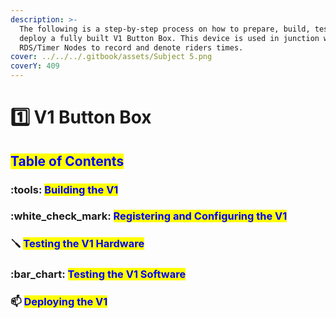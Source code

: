 ```yaml
---
description: >-
  The following is a step-by-step process on how to prepare, build, test, and
  deploy a fully built V1 Button Box. This device is used in junction with
  RDS/Timer Nodes to record and denote riders times.
cover: ../../../.gitbook/assets/Subject 5.png
coverY: 409
---
```


# 1️⃣ V1 Button Box

## <mark style="color:blue;">Table of Contents</mark>

### :tools:  <mark style="color:blue;">Building the V1</mark>



### &#x20;:white\_check\_mark: <mark style="color:blue;">Registering and Configuring the V1</mark>



### :screwdriver:  <mark style="color:blue;">Testing the V1 Hardware</mark>

###

### &#x20;:bar\_chart: <mark style="color:blue;">Testing the V1 Software</mark>

###

### :mailbox:  <mark style="color:blue;">Deploying the V1</mark>

